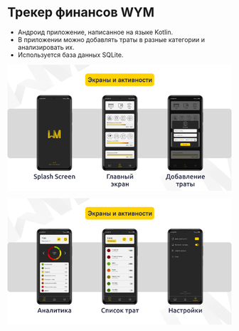 # Трекер финансов WYM
- Андроид приложение, написанное на языке Kotlin. 
- В приложении можно добавлять траты в разные категории и анализировать их.
- Используется база данных SQLite.

![alt text](WYMScreenshots/1.png)

![alt text](WYMScreenshots/2.png)
